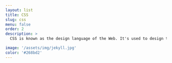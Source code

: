 ```yaml
---
layout: list
title: CSS
slug: css
menu: false
order: 2
description: >
  CSS is known as the design language of the Web. It's used to design the elements, pages and whole site layouts. CSS can be used to build animations without the need of JavaScript.

image: '/assets/img/jekyll.jpg'
color: '#268bd2'
---
```

